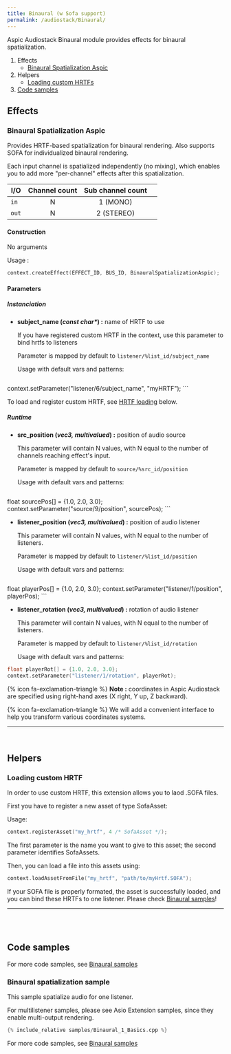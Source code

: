 ```yaml
---
title: Binaural (w Sofa support)
permalink: /audiostack/Binaural/
---
```



Aspic Audiostack Binaural module provides effects for binaural spatialization.

1. Effects
	* [Binaural Spatialization Aspic](#binaural-spatialization-aspic)
2. Helpers
	* [Loading custom HRTFs](#loading-custom-hrtf)
3. [Code samples](#code-samples)
		


## Effects

### Binaural Spatialization Aspic

Provides HRTF-based spatialization for binaural rendering. Also supports SOFA for individualized binaural rendering.

Each input channel is spatialized independently (no mixing), which enables you to add more "per-channel" effects after this spatialization.

| I/O		| Channel count 		| Sub channel count	| |
-|:-:|:-:|-
|`in`		|N						|1 (MONO)			| |
|`out`		|N						|2 (STEREO)			| |

#### Construction

No arguments 

Usage : 
```cpp
context.createEffect(EFFECT_ID, BUS_ID, BinauralSpatializationAspic); 
```

#### Parameters

##### Instanciation

- **subject_name (*const char\**) :** name of HRTF to use

	If you have registered custom HRTF in the context, use this parameter to bind hrtfs to listeners

	Parameter is mapped by default to `listener/%list_id/subject_name`

	Usage with default vars and patterns:
	``` cpp
context.setParameter("listener/6/subject_name", "myHRTF");
	```

To load and register custom HRTF, see [HRTF loading](#loading-custom-hrtf) below.

##### Runtime

- **src_position (*vec3, multivalued*) :** position of audio source

	This parameter will contain N values, with N equal to the number of channels reaching effect's input.

	Parameter is mapped by default to `source/%src_id/position`

	Usage with default vars and patterns:
	``` cpp
float sourcePos[] = {1.0, 2.0, 3.0};
context.setParameter("source/9/position", sourcePos);
	```
	
- **listener_position (*vec3, multivalued*) :** position of audio listener

	This parameter will contain N values, with N equal to the number of listeners.

	Parameter is mapped by default to `listener/%list_id/position`
	
	Usage with default vars and patterns:
	``` cpp
float playerPos[] = {1.0, 2.0, 3.0};
context.setParameter("listener/1/position", playerPos);
	```
	
- **listener_rotation (*vec3, multivalued*) :** rotation of audio listener

	This parameter will contain N values, with N equal to the number of listeners.

	Parameter is mapped by default to `listener/%list_id/rotation`
	
	Usage with default vars and patterns: 
``` cpp
float playerRot[] = {1.0, 2.0, 3.0};
context.setParameter("listener/1/rotation", playerRot);
```
	

{% icon fa-exclamation-triangle  %} **Note :** coordinates in Aspic Audiostack are specified using right-hand axes (X right, Y up, Z backward).


{% icon fa-exclamation-triangle  %} We will add a convenient interface to help you transform various coordinates systems.

-----

<br/>

## Helpers

### Loading custom HRTF

In order to use custom HRTF, this extension allows you to laod .SOFA files.

First you have to register a new asset of type SofaAsset:

Usage:
```cpp
context.registerAsset("my_hrtf", 4 /* SofaAsset */);
```

The first parameter is the name you want to give to this asset; the second parameter identifies SofaAssets.

Then, you can load a file into this assets using:
```cpp
context.loadAssetFromFile("my_hrtf", "path/to/myHrtf.SOFA");
```

If your SOFA file is properly formated, the asset is successfully loaded, and you can bind these HRTFs to one listener. Please check [Binaural samples](../ExtBinauralSamples)!


-----

<br/>
<br/>


## Code samples

For more code samples, see [Binaural samples](../ExtBinauralSamples)

### Binaural spatialization sample

This sample spatialize audio for one listener.

For multilistener samples, please see Asio Extension samples, since they enable multi-output rendering.

```cpp
{% include_relative samples/Binaural_1_Basics.cpp %}
```

For more code samples, see [Binaural samples](../ExtBinauralSamples)
